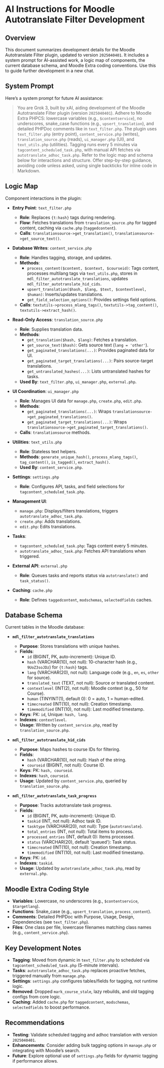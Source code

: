 # AI Instructions for Moodle Autotranslate Filter Development

## Overview

This document summarizes development details for the Moodle Autotranslate Filter plugin, updated to version `2025040401`. It includes a system prompt for AI-assisted work, a logic map of components, the current database schema, and Moodle Extra coding conventions. Use this to guide further development in a new chat.

## System Prompt

Here’s a system prompt for future AI assistance:

> You are Grok 3, built by xAI, aiding development of the Moodle Autotranslate Filter plugin (version `2025040401`). Adhere to Moodle Extra PHPCS: lowercase variables (e.g., `$contentservice`), no underscores, snake_case functions (e.g., `upsert_translation`), and detailed PHPDoc comments like in `text_filter.php`. The plugin uses `text_filter.php` (entry point), `content_service.php` (writes), `translation_source.php` (reads), `ui_manager.php` (UI), and `text_utils.php` (utilities). Tagging runs every 5 minutes via `tagcontent_scheduled_task.php`, with manual API fetches via `autotranslate_adhoc_task.php`. Refer to the logic map and schema below for interactions and structure. Offer step-by-step guidance, avoiding code unless asked, using single backticks for inline code in Markdown.

## Logic Map

Component interactions in the plugin:

- **Entry Point**: `text_filter.php`
  - **Role**: Replaces `{t:hash}` tags during rendering.
  - **Flow**: Fetches translations from `translation_source.php` for tagged content, caching via `cache.php` (`taggedcontent`).
  - **Calls**: `translationsource->get_translation()`, `translationsource->get_source_text()`.

- **Database Writes**: `content_service.php`
  - **Role**: Handles tagging, storage, and updates.
  - **Methods**:
    - `process_content($content, $context, $courseid)`: Tags content, processes multilang tags via `text_utils.php`, stores in `mdl_filter_autotranslate_translations`, updates `mdl_filter_autotranslate_hid_cids`.
    - `upsert_translation($hash, $lang, $text, $contextlevel, $human)`: Inserts/updates translations.
    - `get_field_selection_options()`: Provides settings field options.
  - **Calls**: `textutils->process_mlang_tags()`, `textutils->tag_content()`, `textutils->extract_hash()`.

- **Read-Only Access**: `translation_source.php`
  - **Role**: Supplies translation data.
  - **Methods**:
    - `get_translation($hash, $lang)`: Fetches a translation.
    - `get_source_text($hash)`: Gets source text (`lang = 'other'`).
    - `get_paginated_translations(...)`: Provides paginated data for UI.
    - `get_paginated_target_translations(...)`: Pairs source-target translations.
    - `get_untranslated_hashes(...)`: Lists untranslated hashes for tasks.
  - **Used By**: `text_filter.php`, `ui_manager.php`, `external.php`.

- **UI Coordination**: `ui_manager.php`
  - **Role**: Manages UI data for `manage.php`, `create.php`, `edit.php`.
  - **Methods**:
    - `get_paginated_translations(...)`: Wraps `translationsource->get_paginated_translations()`.
    - `get_paginated_target_translations(...)`: Wraps `translationsource->get_paginated_target_translations()`.
  - **Calls**: `translationsource` methods.

- **Utilities**: `text_utils.php`
  - **Role**: Stateless text helpers.
  - **Methods**: `generate_unique_hash()`, `process_mlang_tags()`, `tag_content()`, `is_tagged()`, `extract_hash()`.
  - **Used By**: `content_service.php`.

- **Settings**: `settings.php`
  - **Role**: Configures API, tasks, and field selections for `tagcontent_scheduled_task.php`.

- **Management UI**:
  - `manage.php`: Displays/filters translations, triggers `autotranslate_adhoc_task.php`.
  - `create.php`: Adds translations.
  - `edit.php`: Edits translations.

- **Tasks**:
  - `tagcontent_scheduled_task.php`: Tags content every 5 minutes.
  - `autotranslate_adhoc_task.php`: Fetches API translations when triggered.

- **External API**: `external.php`
  - **Role**: Queues tasks and reports status via `autotranslate()` and `task_status()`.

- **Caching**: `cache.php`
  - **Role**: Defines `taggedcontent`, `modschemas`, `selectedfields` caches.

## Database Schema

Current tables in the Moodle database:

- **`mdl_filter_autotranslate_translations`**
  - **Purpose**: Stores translations with unique hashes.
  - **Fields**:
    - `id` (BIGINT, PK, auto-increment): Unique ID.
    - `hash` (VARCHAR(10), not null): 10-character hash (e.g., `9UoZ3soJDz`) for `{t:hash}` tags.
    - `lang` (VARCHAR(20), not null): Language code (e.g., `en`, `es`, `other` for source).
    - `translated_text` (TEXT, not null): Source or translated content.
    - `contextlevel` (INT(2), not null): Moodle context (e.g., 50 for Course).
    - `human` (TINYINT(1), default 0): 0 = auto, 1 = human-edited.
    - `timecreated` (INT(10), not null): Creation timestamp.
    - `timemodified` (INT(10), not null): Last modified timestamp.
  - **Keys**: PK: `id`, Unique: `hash, lang`.
  - **Indexes**: `contextlevel`.
  - **Usage**: Written by `content_service.php`, read by `translation_source.php`.

- **`mdl_filter_autotranslate_hid_cids`**
  - **Purpose**: Maps hashes to course IDs for filtering.
  - **Fields**:
    - `hash` (VARCHAR(10), not null): Hash of the string.
    - `courseid` (BIGINT, not null): Course ID.
  - **Keys**: PK: `hash, courseid`.
  - **Indexes**: `hash`, `courseid`.
  - **Usage**: Updated by `content_service.php`, queried by `translation_source.php`.

- **`mdl_filter_autotranslate_task_progress`**
  - **Purpose**: Tracks autotranslate task progress.
  - **Fields**:
    - `id` (BIGINT, PK, auto-increment): Unique ID.
    - `taskid` (INT, not null): Adhoc task ID.
    - `tasktype` (VARCHAR(20), not null): Type (`autotranslate`).
    - `total_entries` (INT, not null): Total items to process.
    - `processed_entries` (INT, default 0): Items processed.
    - `status` (VARCHAR(20), default 'queued'): Task status.
    - `timecreated` (INT(10), not null): Creation timestamp.
    - `timemodified` (INT(10), not null): Last modified timestamp.
  - **Keys**: PK: `id`.
  - **Indexes**: `taskid`.
  - **Usage**: Updated by `autotranslate_adhoc_task.php`, read by `external.php`.

## Moodle Extra Coding Style
- **Variables**: Lowercase, no underscores (e.g., `$contentservice`, `$targetlang`).
- **Functions**: Snake_case (e.g., `upsert_translation`, `process_content`).
- **Comments**: Detailed PHPDoc with Purpose, Usage, Design, Dependencies (see `text_filter.php`).
- **Files**: One class per file, lowercase filenames matching class names (e.g., `content_service.php`).

## Key Development Notes
- **Tagging**: Moved from dynamic in `text_filter.php` to scheduled via `tagcontent_scheduled_task.php` (5-minute intervals).
- **Tasks**: `autotranslate_adhoc_task.php` replaces proactive fetches, triggered manually from `manage.php`.
- **Settings**: `settings.php` configures tables/fields for tagging, not runtime logic.
- **Removed**: Dropped `mark_course_stale`, lazy rebuilds, and old tagging configs from core logic.
- **Caching**: Added `cache.php` for `taggedcontent`, `modschemas`, `selectedfields` to boost performance.

## Recommendations
- **Testing**: Validate scheduled tagging and adhoc translation with version `2025040401`.
- **Enhancements**: Consider adding bulk tagging options in `manage.php` or integrating with Moodle’s search.
- **Future**: Explore optional use of `settings.php` fields for dynamic tagging if performance allows.